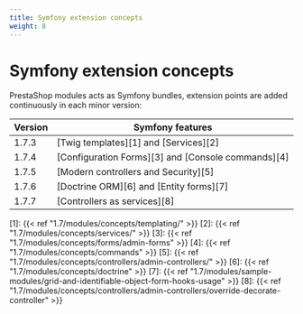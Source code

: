 ```yaml
---
title: Symfony extension concepts
weight: 8
---
```


# Symfony extension concepts

PrestaShop modules acts as Symfony bundles, extension points are added continuously in each minor version:

| Version  | Symfony features                                               |
|----------|----------------------------------------------------------------|
| 1.7.3    | [Twig templates][1] and [Services][2]                          |
| 1.7.4    | [Configuration Forms][3] and [Console commands][4]             |
| 1.7.5    | [Modern controllers and Security][5]                           |
| 1.7.6    | [Doctrine ORM][6] and [Entity forms][7]                        |
| 1.7.7    | [Controllers as services][8]                     |

[1]: {{< ref "1.7/modules/concepts/templating/" >}}
[2]: {{< ref "1.7/modules/concepts/services/" >}}
[3]: {{< ref "1.7/modules/concepts/forms/admin-forms" >}}
[4]: {{< ref "1.7/modules/concepts/commands" >}}
[5]: {{< ref "1.7/modules/concepts/controllers/admin-controllers/" >}}
[6]: {{< ref "1.7/modules/concepts/doctrine" >}}
[7]: {{< ref "1.7/modules/sample-modules/grid-and-identifiable-object-form-hooks-usage" >}}
[8]: {{< ref "1.7/modules/concepts/controllers/admin-controllers/override-decorate-controller" >}}
